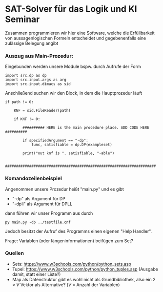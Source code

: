 # SAT-Solver für das Logik und KI Seminar

Zusammen programmieren wir hier eine Software, welche die Erfüllbarkeit von aussagenlogischen Formeln entscheidet und gegebenenfalls eine zulässige Belegung angibt

### Auszug aus Main-Prozedur:

Eingebunden werden unsere Module bspw. durch Aufrufe der Form

```
import src.dp as dp
import src.input.args as arg
import src.input.dimacs as sid
```
Anschließend suchen wir den Block, in dem die Hauptprozedur läuft
```
if path != 0:

    KNF = sid.FileReader(path)
    
    if KNF != 0:

        ########## HERE is the main procedure place. ADD CODE HERE ########## 

        if specifiedArgument == "-dp":
            func, satisfiable = dp.DP(exampleset)

        print("out knf is ", satisfiable, "-able")

        #####################################################################
```

### Komandozeilenbeispiel

Angenommen unsere Prozedur heißt "main.py" und es gibt

- "-dp" als Argument für DP
- "-dpll" als Argument für DPLL

dann führen wir unser Programm aus durch

```
py main.py -dp ../testfile.cnf
```

Jedoch besitzt der Aufruf des Programms einen eigenen "Help Handler".

Frage: Variablen (oder längeninformationen) beifügen zum Set?

### Quellen

- Sets: https://www.w3schools.com/python/python_sets.asp
- Tupel: https://www.w3schools.com/python/python_tuples.asp (Ausgabe damit, statt einer Liste?)
- Map als Datenstruktur gibt es wohl nicht als Grundbibliothek, also ein $2 \times V$ Vektor als Alternative? ($V$ = Anzahl der Variablen)